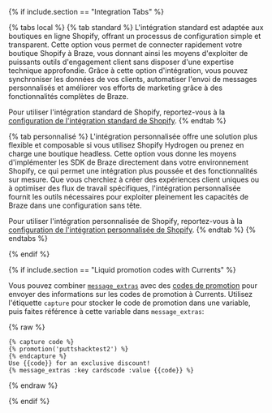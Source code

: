 {% if include.section == "Integration Tabs" %}

{% tabs local %}
{% tab standard %}
L'intégration standard est adaptée aux boutiques en ligne Shopify, offrant un processus de configuration simple et transparent. Cette option vous permet de connecter rapidement votre boutique Shopify à Braze, vous donnant ainsi les moyens d'exploiter de puissants outils d'engagement client sans disposer d'une expertise technique approfondie. Grâce à cette option d'intégration, vous pouvez synchroniser les données de vos clients, automatiser l'envoi de messages personnalisés et améliorer vos efforts de marketing grâce à des fonctionnalités complètes de Braze.

Pour utiliser l'intégration standard de Shopify, reportez-vous à la [configuration de l'intégration standard de Shopify]({{site.baseurl}}/shopify_standard_integration/).
{% endtab %}

{% tab personnalisé %}
L'intégration personnalisée offre une solution plus flexible et composable si vous utilisez Shopify Hydrogen ou prenez en charge une boutique headless. Cette option vous donne les moyens d'implémenter les SDK de Braze directement dans votre environnement Shopify, ce qui permet une intégration plus poussée et des fonctionnalités sur mesure. Que vous cherchiez à créer des expériences client uniques ou à optimiser des flux de travail spécifiques, l'intégration personnalisée fournit les outils nécessaires pour exploiter pleinement les capacités de Braze dans une configuration sans tête.

Pour utiliser l'intégration personnalisée de Shopify, reportez-vous à la [configuration de l'intégration personnalisée de Shopify]({{site.baseurl}}/shopify_custom_integration/).
{% endtab %}
{% endtabs %}

{% endif %}

{% if include.section == "Liquid promotion codes with Currents" %}

Vous pouvez combiner [`message_extras`]({{site.baseurl}}/user_guide/personalization_and_dynamic_content/liquid/advanced_filters/message_extras/) avec des [codes de promotion]({{site.baseurl}}/user_guide/personalization_and_dynamic_content/promotion_codes/) pour envoyer des informations sur les codes de promotion à Currents. Utilisez l'étiquette `capture` pour stocker le code de promotion dans une variable, puis faites référence à cette variable dans `message_extras`:

{% raw %}
```liquid
{% capture code %}
{% promotion('puttshacktest2') %}
{% endcapture %}
Use {{code}} for an exclusive discount!
{% message_extras :key cardscode :value {{code}} %}
```
{% endraw %}

{% endif %}
